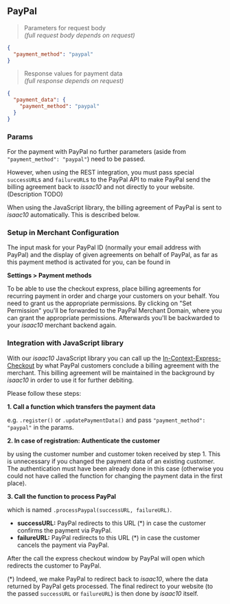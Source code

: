 ## PayPal

> Parameters for request body<br>
> _(full request body depends on request)_

```json
{
  "payment_method": "paypal"
}
```

> Response values for payment data<br>
> _(full response depends on request)_

```json
{
  "payment_data": {
    "payment_method": "paypal"
  }
}
```

### Params

For the payment with PayPal no further parameters (aside from `"payment_method": "paypal"`) need to be passed.

However, when using the REST integration, you must pass special `successURL`s and `failureURL`s to the PayPal API to make PayPal send the billing agreement back to _issac10_ and not directly to your website. (Description TODO)

When using the JavaScript library, the billing agreement of PayPal is sent to _isaac10_ automatically. This is described below.

### Setup in Merchant Configuration

The input mask for your PayPal ID (normally your email address with PayPal) and the display of given agreements on behalf of PayPal, as far as this payment method is activated for you, can be found in

**Settings > Payment methods**

<aside class="notice">
To be able to use the checkout express, place billing agreements for recurring payment in order and charge your customers on your behalf. You need to grant us the appropriate permissions. By clicking on "Set Permission" you'll be forwarded to the PayPal Merchant Domain, where you can grant the appropriate permissions. Afterwards you'll be backwarded to your <em>isaac10</em> merchant backend again.
</aside>

### Integration with JavaScript library

With our _isaac10_ JavaScript library you can call up the [In-Context-Express-Checkout](https://developer.paypal.com/docs/classic/express-checkout/in-context/) by what PayPal customers conclude a billing agreement with the merchant.
This billing agreement will be maintained in the background by _isaac10_ in order to use it for further debiting.

Please follow these steps:

**1. Call a function which transfers the payment data**

e.g. `.register()` or `.updatePaymentData()` and pass `"payment_method": "paypal"` in the params.

**2. In case of registration: Authenticate the customer**

by using the customer number and customer token received by step 1. This is unnecessary if you changed the payment data of an existing customer. The authentication must have been already done in this case (otherwise you could not have called the function for changing the payment data in the first place).

**3. Call the function to process PayPal**

which is named `.processPaypal(successURL, failureURL)`.

-   **successURL:** PayPal redirects to this URL (\*) in case the customer confirms the payment via PayPal.
-   **failureURL:** PayPal redirects to this URL (\*) in case the customer cancels the payment via PayPal.

After the call the express checkout window by PayPal will open which redirects the customer to PayPal.

(\*) Indeed, we make PayPal to redirect back to _isaac10_, where the data returned by PayPal gets processed. The final redirect to your website (to the passed `successURL` or `failureURL`) is then done by _isaac10_ itself.
